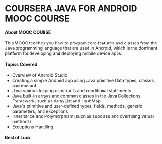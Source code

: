 # COURSERA JAVA FOR ANDROID MOOC COURSE

#### About MOOC COURSE

This MOOC teaches you how to program core features and classes from the Java programming language
that are used in Android, which is the dominant platform for developing and deploying mobile device apps.

#### Topics Covered

* Overview of Android Studio
* Creating a simple Android app using Java primitive Data types, classes and method
* Java  various looping constructs and conditional statements
* Java built-in arrays and common classes in the Java Collections Framework, such as ArrayList and HashMap
* Java's primitive and user-defined types, fields, methods, generic parameters, and exceptions
* Inheritance and Polymorphism (such as subclass and overriding virtual methods)
* Exceptions Handling

#### Best of Luck
